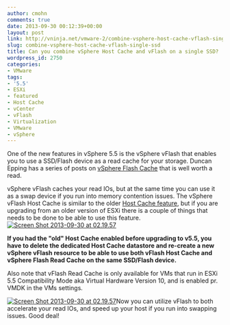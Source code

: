 ```yaml
---
author: cmohn
comments: true
date: 2013-09-30 00:12:39+00:00
layout: post
link: http://vninja.net/vmware-2/combine-vsphere-host-cache-vflash-single-ssd/
slug: combine-vsphere-host-cache-vflash-single-ssd
title: Can you combine vSphere Host Cache and vFlash on a single SSD?
wordpress_id: 2750
categories:
- VMware
tags:
- '5.5'
- ESXi
- featured
- Host Cache
- vCenter
- vFlash
- Virtualization
- VMware
- vSphere
---
```


One of the new features in vSphere 5.5 is the vSphere vFlash that enables you to use a SSD/Flash device as a read cache for your storage. Duncan Epping has a series of posts on [vSphere Flash Cache](http://www.yellow-bricks.com/2013/08/26/introduction-to-vsphere-flash-read-cache-aka-vflash/) that is well worth a read.

vSphere vFlash caches your read IOs, but at the same time you can use it as a swap device if you run into memory contention issues. The vSphere vFlash Host Cache is similar to the older [Host Cache feature](http://vninja.net/vmware-2/testing-vmware-vsphere-5-swap-to-host-cache/), but if you are upgrading from an older version of ESXi there is a couple of things that needs to be done to be able to use this feature. [![Screen Shot 2013-09-30 at 02.19.57](http://vninja.net/wordpress/wp-content/uploads/2013/09/Screen-Shot-2013-09-30-at-02.19.57-150x150.png)](http://vninja.net/wordpress/wp-content/uploads/2013/09/Screen-Shot-2013-09-30-at-02.19.57.png)

**If you had the "old" Host Cache enabled before upgrading to v5.5, you have to delete the dedicated Host Cache datastore and re-create a new vSphere vFlash resource to be able to use both vFlash Host Cache and vSphere Flash Read Cache on the same SSD/Flash device.**

Also note that vFlash Read Cache is only available for VMs that run in ESXi 5.5 Compatibility Mode aka Virtual Hardware Version 10, and is enabled pr. VMDK in the VMs settings.

[![Screen Shot 2013-09-30 at 02.19.57](http://vninja.net/wordpress/wp-content/uploads/2013/09/Screen-Shot-2013-09-30-at-02.19.57-150x150.png)](http://vninja.net/wordpress/wp-content/uploads/2013/09/Screen-Shot-2013-09-30-at-02.19.57.png)Now you can utilize vFlash to both accelerate your read IOs, and speed up your host if you run into swapping issues. Good deal!
